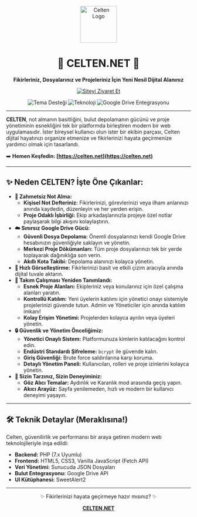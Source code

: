 <div align="center">
  <img src="Cel1.png" alt="Celten Logo" width="100"/> 
  <h1>🚀 CELTEN.NET 🚀</h1>
  <p><strong>Fikirleriniz, Dosyalarınız ve Projeleriniz İçin Yeni Nesil Dijital Alanınız</strong></p>
  <p>
    <a href="https://celten.net" target="_blank">
      <img src="https://img.shields.io/badge/Siteyi%20Ziyaret%20Et-celten.net-blueviolet?style=for-the-badge&logo=Cloudflare" alt="Siteyi Ziyaret Et"/>
    </a>
  </p>
  <p>
    <img src="https://img.shields.io/badge/Tema-Aydınlık%20%26%20Karanlık-informational?style=flat-square" alt="Tema Desteği"/> 
    <img src="https://img.shields.io/badge/Teknoloji-PHP%20%26%20JS-yellowgreen?style=flat-square" alt="Teknoloji"/> 
    <img src="https://img.shields.io/badge/Depolama-Google%20Drive-blue?style=flat-square&logo=GoogleDrive" alt="Google Drive Entegrasyonu"/>
  </p>
</div>

---

**CELTEN**, not almanın basitliğini, bulut depolamanın gücünü ve proje yönetiminin esnekliğini tek bir platformda birleştiren modern bir web uygulamasıdır. İster bireysel kullanıcı olun ister bir ekibin parçası, Celten dijital hayatınızı organize etmenize ve fikirlerinizi hayata geçirmenize yardımcı olmak için tasarlandı.

➡️ **Hemen Keşfedin: [https://celten.net](https://celten.net)**

---

## ✨ Neden CELTEN? İşte Öne Çıkanlar:

* **🧠 Zahmetsiz Not Alma:**
    * **Kişisel Not Defteriniz:** Fikirlerinizi, görevlerinizi veya ilham anlarınızı anında kaydedin, düzenleyin ve her yerden erişin.
    * **Proje Odaklı İşbirliği:** Ekip arkadaşlarınızla projeye özel notlar paylaşarak bilgi akışını kolaylaştırın.
* **☁️ Sınırsız Google Drive Gücü:**
    * **Güvenli Dosya Depolama:** Önemli dosyalarınızı kendi Google Drive hesabınızın güvenliğiyle saklayın ve yönetin.
    * **Merkezi Proje Dökümanları:** Tüm proje dosyalarınızı tek bir yerde toplayarak dağınıklığa son verin.
    * **Akıllı Kota Takibi:** Depolama alanınızı kolayca yönetin.
* **🎨 Hızlı Görselleştirme:** Fikirlerinizi basit ve etkili çizim aracıyla anında dijital tuvale aktarın.
* **🤝 Takım Çalışması Yeniden Tanımlandı:**
    * **Esnek Proje Alanları:** Ekipleriniz veya konularınız için özel çalışma alanları yaratın.
    * **Kontrollü Katılım:** Yeni üyelerin katılımı için yönetici onayı sistemiyle projelerinizi güvende tutun. Admin ve Yöneticiler için anında katılım imkanı!
    * **Kolay Erişim Yönetimi:** Projelerden kolayca ayrılın veya üyeleri yönetin.
* **🔒 Güvenlik ve Yönetim Önceliğimiz:**
    * **Yönetici Onaylı Sistem:** Platformunuza kimlerin katılacağını kontrol edin.
    * **Endüstri Standardı Şifreleme:** `bcrypt` ile güvende kalın.
    * **Giriş Güvenliği:** Brute force saldırılarına karşı koruma.
    * **Detaylı Yönetim Paneli:** Kullanıcıları, rolleri ve proje izinlerini kolayca yönetin.
* **🎨 Sizin Tarzınız, Sizin Deneyiminiz:**
    * **Göz Alıcı Temalar:** Aydınlık ve Karanlık mod arasında geçiş yapın.
    * **Akıcı Arayüz:** Sayfa yenilemeden, hızlı ve modern bir kullanıcı deneyimi yaşayın.

---

## 🛠️ Teknik Detaylar (Meraklısına!)

Celten, güvenilirlik ve performansı bir araya getiren modern web teknolojileriyle inşa edildi:

* **Backend:** PHP (7.x Uyumlu)
* **Frontend:** HTML5, CSS3, Vanilla JavaScript (Fetch API)
* **Veri Yönetimi:** Sunucuda JSON Dosyaları
* **Bulut Entegrasyonu:** Google Drive API
* **UI Kütüphanesi:** SweetAlert2

---

<div align="center">
  <p>✨ Fikirlerinizi hayata geçirmeye hazır mısınız? ✨</p>
  <p><strong><a href="https://celten.net" target="_blank">CELTEN.NET</a></strong></p>
</div>
